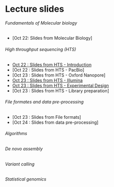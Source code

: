 # Lecture slides

<!--- Use https://github.com/arvindsundaram/IN-BIOSx000/raw/2018/Lectures/ --> 
###### Fundamentals of Molecular biology

* [Oct 22: Slides from Molecular Biology]

###### High throughput sequencing (HTS)
* [Oct 22 : Slides from HTS - Introduction](https://github.com/arvindsundaram/IN-BIOSx000/raw/2018/Lectures/Day1_HTS-intro.pdf)
* [Oct 22 : Slides from HTS - PacBio]
* [Oct 23 : Slides from HTS - Oxford Nanopore]
* [Oct 23 : Slides from HTS - Illumina](https://github.com/arvindsundaram/IN-BIOSx000/raw/2018/Lectures/Day2_Illumina.pdf)
* [Oct 23 : Slides from HTS - Experimental Design](https://github.com/arvindsundaram/IN-BIOSx000/raw/2018/Lectures/Day2_ExpDesign.pdf)
* [Oct 23 : Slides from HTS - Library preparation]

###### File formates and data pre-processing
* [Oct 23 : Slides from File formats]
* [Oct 24 : Slides from data pre-processing]

###### Algorithms


###### *De novo* assembly


###### Variant calling


###### Statistical genomics
